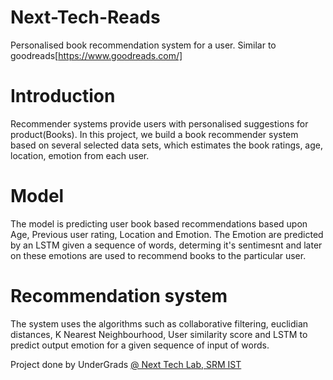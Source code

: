 # Next-Tech-Reads
Personalised book recommendation system for a user. Similar to goodreads[https://www.goodreads.com/]

# Introduction 
Recommender systems provide users with personalised suggestions for product(Books). In this project, we build a book
recommender system based on several selected data sets, which estimates the book ratings, age, location, emotion
from each user.

# Model 
The model is predicting user book based recommendations based upon Age, Previous user rating, Location and Emotion. The Emotion are predicted by an LSTM given a sequence of words, determing it's sentimesnt and later on these emotions are used to recommend books to the particular user. 

# Recommendation system
The system uses the algorithms such as collaborative filtering, euclidian distances, K Nearest Neighbourhood, User similarity score and LSTM to predict output emotion for a given sequence of input of words.

Project done by UnderGrads [@ Next Tech Lab, SRM IST](http://nextech.io/index2.html)
